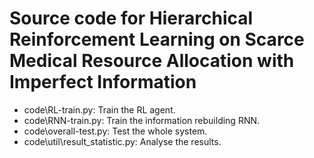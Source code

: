 # Source code for Hierarchical Reinforcement Learning on Scarce Medical Resource Allocation with Imperfect Information

- code\RL-train.py: Train the RL agent.
- code\RNN-train.py: Train the information rebuilding RNN.
- code\overall-test.py: Test the whole system.
- code\util\result_statistic.py: Analyse the results.

